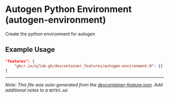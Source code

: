 
# Autogen Python Environment (autogen-environment)

Create the python environment for autogen

## Example Usage

```json
"features": {
    "ghcr.io/ajlab-gh/devcontainer_features/autogen-environment:0": {}
}
```





---

_Note: This file was auto-generated from the [devcontainer-feature.json](https://github.com/ajlab-gh/devcontainer_features/blob/main/src/autogen-environment/devcontainer-feature.json).  Add additional notes to a `NOTES.md`._
